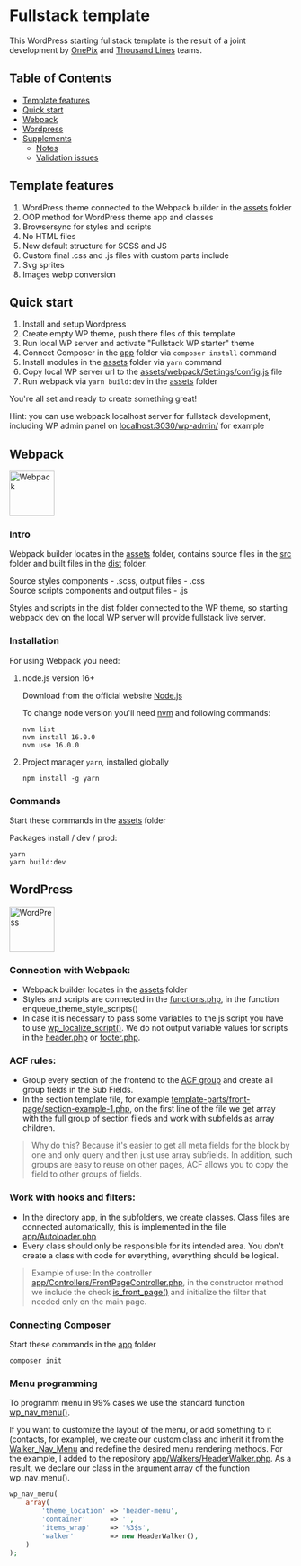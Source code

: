 # Fullstack template

This WordPress starting fullstack template is the result of a joint development by [OnePix](https://onepix.net) and [Thousand Lines](https://thousand-lines.com/) teams.

## Table of Contents
- [Template features](#template-features)
- [Quick start](#quick-start)
- [Webpack](#webpack)
- [Wordpress](#wordpress)
- [Supplements](#supplements)
    - [Notes](#notes)
    - [Validation issues](#validation-issues)


## Template features

1. WordPress theme connected to the Webpack builder in the [assets](assets) folder
2. OOP method for WordPress theme app and classes
3. Browsersync for styles and scripts
4. No HTML files
5. New default structure for SCSS and JS
6. Custom final .css and .js files with custom parts include
7. Svg sprites
8. Images webp conversion

## Quick start

1. Install and setup Wordpress
2. Create empty WP theme, push there files of this template
3. Run local WP server and activate "Fullstack WP starter" theme
4. Connect Composer in the [app](app) folder via `composer install` command
5. Install modules in the [assets](assets) folder via `yarn` command
6. Copy local WP server url to the [assets/webpack/Settings/config.js](assets/webpack/Settings/config.js) file
7. Run webpack via `yarn build:dev` in the [assets](assets) folder

You're all set and ready to create something great!

Hint: you can use webpack localhost server for fullstack development, including WP admin panel on [localhost:3030/wp-admin/](http://localhost:3030/wp-admin/) for example

## Webpack

<img src="https://user-images.githubusercontent.com/22715126/140086271-af88f7e3-8b91-41ed-8d7b-d348d62f8f61.png" height="80" title="Webpack" alt="Webpack">

### Intro

Webpack builder locates in the [assets](assets) folder, contains source files in the [src](assets/src) folder and built files in the [dist](assets/dist) folder.

Source styles components - .scss, output files - .css  
Source scripts components and output files - .js

Styles and scripts in the dist folder connected to the WP theme, so starting webpack dev on the local WP server will provide fullstack live server.

### Installation

For using Webpack you need:

1. node.js version 16+

    Download from the official website [Node.js](https://nodejs.org/en/)

    To change node version you'll need [nvm](https://github.com/coreybutler/nvm-windows/releases) and following commands:

    ```shell
    nvm list
    nvm install 16.0.0
    nvm use 16.0.0
    ```

2. Project manager `yarn`, installed globally

    ``` npm install -g yarn ```

### Commands

Start these commands in the [assets](assets) folder

Packages install / dev / prod:
```shell
yarn
yarn build:dev
```

## WordPress

<img src="https://user-images.githubusercontent.com/22715126/156458136-e0e6c3bc-7038-47a9-97de-1392495e7f20.png" height="80" title="WordPress" alt="WordPress">

### Connection with Webpack:
- Webpack builder locates in the [assets](assets) folder
- Styles and scripts are connected in the [functions.php](functions.php), in the function enqueue_theme_style_scripts()
- In case it is necessary to pass some variables to the js script you have to use [wp_localize_script()](https://misha.agency/wordpress/wp_localize_script.html). We do not output variable values for scripts in the [header.php](header.php) or [footer.php](footer.php).

### ACF rules:
- Group every section of the frontend to the [ACF group](https://www.advancedcustomfields.com/resources/group/) and create all group fields in the Sub Fields.
- In the section template file, for example [template-parts/front-page/section-example-1.php](template-parts/front-page/section-example-1.php), on the first line of the file we get array with the full group of section fileds and work with subfields as array children.
> Why do this? Because it's easier to get all meta fields for the block by one and only query and then just use array subfields. In addition, such groups are easy to reuse on other pages, ACF allows you to copy the field to other groups of fields.

### Work with hooks and filters:
- In the directory [app](app), in the subfolders, we create classes. Class files are connected automatically, this is implemented in the file [app/Autoloader.php](app/Autoloader.php)  
- Every class should only be responsible for its intended area. You don't create a class with code for everything, everything should be logical.

> Example of use: 
> In the controller [app/Controllers/FrontPageController.php](app/Controllers/FrontPageController.php), in the constructor method we include the check [is_front_page()](https://misha.agency/wordpress/is_front_page.html) and initialize the filter that needed only on the main page.

### Connecting Composer
Start these commands in the [app](app) folder

`composer init`

### Menu programming
To programm menu in 99% cases we use the standard function [wp_nav_menu()](https://misha.agency/wordpress/wp_nav_menu.html). 

If you want to customize the layout of the menu, or add something to it (contacts, for example), we create our custom class and inherit it from the [Walker_Nav_Menu](https://developer.wordpress.org/reference/classes/walker_nav_menu/) and redefine the desired menu rendering methods. For the example, I added to the repository [app/Walkers/HeaderWalker.php](app/Walkers/HeaderWalker.php). As a result, we declare our class in the argument array of the function wp_nav_menu().

```php
wp_nav_menu(
    array(
        'theme_location' => 'header-menu',
        'container'      => '',
        'items_wrap'     => '%3$s',
        'walker'         => new HeaderWalker(),
    )
);
```
